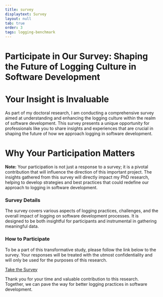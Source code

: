 ```yaml
---
title: survey
displaytext: Survey
layout: null
tab: true
order: 3
tags: logging-benchmark
---
```


# Participate in Our Survey: Shaping the Future of Logging Culture in Software Development

# Your Insight is Invaluable

As part of my doctoral research, I am conducting a comprehensive survey aimed at understanding and enhancing the logging culture within the realm of software development. This survey presents a unique opportunity for professionals like you to share insights and experiences that are crucial in shaping the future of how we approach logging in software development.

# Why Your Participation Matters

**Note:** Your participation is not just a response to a survey; it is a pivotal contribution that will influence the direction of this important project. The insights gathered from this survey will directly impact my PhD research, helping to develop strategies and best practices that could redefine our approach to logging in software development.

### Survey Details

The survey covers various aspects of logging practices, challenges, and the overall impact of logging on software development processes. It is designed to be both insightful for participants and instrumental in gathering meaningful data.

### How to Participate

To be a part of this transformative study, please follow the link below to the survey. Your responses will be treated with the utmost confidentiality and will only be used for the purposes of this research.

[Take the Survey](https://www.questionpro.com/a/SurveyPreview)

Thank you for your time and valuable contribution to this research. Together, we can pave the way for better logging practices in software development.
